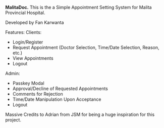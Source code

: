 **MalitaDoc.**
This is the a Simple Appointment Setting System for Malita Provincial Hospital.

Developed by Fan Karwanta

Features:
Clients:
- Login/Register
- Request Appointment (Doctor Selection, Time/Date Selection, Reason, etc.)
- View Appointments
- Logout

Admin:
- Passkey Modal
- Approval/Decline of Requested Appointments
- Comments for Rejection
- Time/Date Manipulation Upon Acceptance
- Logout


Massive Credits to Adrian from JSM for being a huge inspiration for this project.
